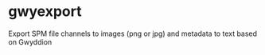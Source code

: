 gwyexport
=========

Export SPM file channels to images (png or jpg) and metadata to text based on Gwyddion
